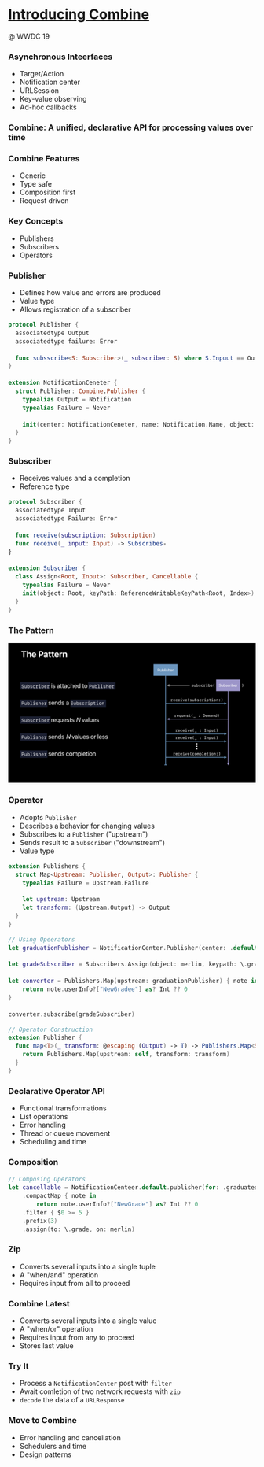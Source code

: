# [Introducing Combine](https://developer.apple.com/videos/play/wwdc2019/722/)

@ WWDC 19



### Asynchronous Inteerfaces

* Target/Action
* Notification center
* URLSession
* Key-value observing
* Ad-hoc callbacks



### Combine: A unified, declarative API for processing values over time



### Combine Features

* Generic
* Type safe
* Composition first
* Request driven



### Key Concepts

* Publishers
* Subscribers
* Operators



### Publisher

* Defines how value and errors are produced
* Value type
* Allows registration of a subscriber



```swift
protocol Publisher {
  associatedtype Output
  associatedtype failure: Error
  
  func subsscribe<S: Subscriber>(_ subscriber: S) where S.Inpuut == Output, S.Faillure == Failure
}

extension NotificationCeneter {
  struct Publisher: Combine.Publisher {
    typealias Output = Notification
    typealias Failure = Never
    
    init(center: NotificationCeneter, name: Notification.Name, object: Any? = nil)
  }
}
```



### Subscriber

* Receives values and a completion
* Reference type

```swift
protocol Subscriber {
  associatedtype Input
  associatedtype Failure: Error
  
  func receive(subscription: Subscription)
  func receive(_ input: Input) -> Subscribes-
}

extension Subscriber {
  class Assign<Root, Input>: Subscriber, Cancellable {
    typealias Failure = Never
    init(object: Root, keyPath: ReferenceWritableKeyPath<Root, Index>)
  }
}
```



### The Pattern

![image](image/722_1.png)





### Operator

* Adopts `Publisher`
* Describes a behavior for changing values
* Subscribes to a `Publisher` ("upstream")
* Sends result to a `Subscriber` ("downstream")
* Value type

```swift
extension Publishers {
  struct Map<Upstream: Publisher, Output>: Publisher {
    typealias Failure = Upstream.Failure
    
    let upstream: Upstream
    let transform: (Upstream.Output) -> Output
  }
}
```

```swift
// Using Opeerators
let graduationPublisher = NotificationCenter.Publisher(center: .default, name: .graduated, object: merlin)

let gradeSubscriber = Subscribers.Assign(object: merlin, keypath: \.grade)

let converter = Publishers.Map(upstream: graduationPublisher) { note in 
	return note.userInfo?["NewGradee"] as? Int ?? 0 
}

converter.subscribe(gradeSubscriber)
```

```swift
// Operator Construction
extension Publisher {
  func map<T>(_ transform: @escaping (Output) -> T) -> Publishers.Map<Self, T> {
    return Publishers.Map(upstream: self, transform: transform)
  }
}
```



### Declarative Operator API

* Functional transformations
* List operations
* Error handling
* Thread or queue movement
* Scheduling and time



### Composition

```swift
// Composing Operators
let cancellable = NotificationCenteer.default.publisher(for: .graduated, object: merlin)
	.compactMap { note in
		return note.userInfo?["NewGrade"] as? Int ?? 0                                                                                             		}
	.filter { $0 >= 5 }
	.prefix(3)
	.assign(to: \.grade, on: merlin)
```



### Zip

* Converts several inputs into a single tuple
* A "when/and" operation
* Requires input from all to proceed



### Combine Latest

* Converts several inputs into a single value
* A "when/or" operation
* Requires input from any to proceed
* Stores last value



### Try It

* Process a `NotificationCenter` post with `filter`
* Await comletion of two network requests with `zip`
* `decode` the data of a `URLResponse`



### Move to Combine

* Error handling and cancellation
* Schedulers and time
* Design patterns